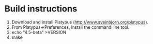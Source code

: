 Build instructions
==================

1.  Download and install Platypus (http://www.sveinbjorn.org/platypus).
2.  From Platypus->Preferences, install the command line tool.
3.  echo "4.5-beta" >VERSION
4.  make

